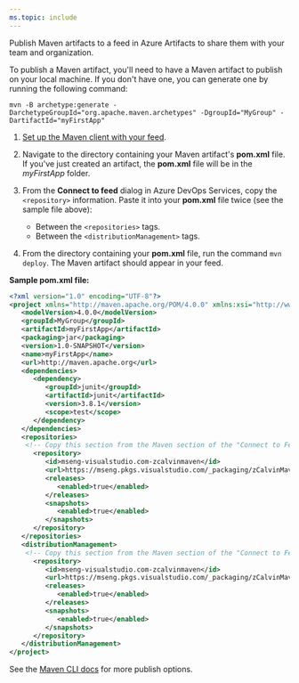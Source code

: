 ```yaml
---
ms.topic: include
---
```


Publish Maven artifacts to a feed in Azure Artifacts to share them with your team and organization.

To publish a Maven artifact, you'll need to have a Maven artifact to publish on your local machine. 
If you don't have one, you can generate one by running the following command:

```Command
mvn -B archetype:generate -DarchetypeGroupId="org.apache.maven.archetypes" -DgroupId="MyGroup" -DartifactId="myFirstApp"
```

1. [Set up the Maven client with your feed](../../maven/pom-and-settings.md).

2. Navigate to the directory containing your Maven artifact's **pom.xml** file.  If you've just created an artifact, the **pom.xml** file will be in the *myFirstApp* folder.

3. From the **Connect to feed** dialog in Azure DevOps Services, copy the `<repository>` information. Paste it into your **pom.xml** file twice (see the sample file above):

   * Between the `<repositories>` tags.
   * Between the `<distributionManagement>` tags. 

4. From the directory containing your **pom.xml** file, run the command `mvn deploy`. The Maven artifact should appear in your feed.

**Sample pom.xml file:**

```xml
<?xml version="1.0" encoding="UTF-8"?>
<project xmlns="http://maven.apache.org/POM/4.0.0" xmlns:xsi="http://www.w3.org/2001/XMLSchema-instance" xsi:schemaLocation="http://maven.apache.org/POM/4.0.0 http://maven.apache.org/maven-v4_0_0.xsd">
   <modelVersion>4.0.0</modelVersion>
   <groupId>MyGroup</groupId>
   <artifactId>myFirstApp</artifactId>
   <packaging>jar</packaging>
   <version>1.0-SNAPSHOT</version>
   <name>myFirstApp</name>
   <url>http://maven.apache.org</url>
   <dependencies>
      <dependency>
         <groupId>junit</groupId>
         <artifactId>junit</artifactId>
         <version>3.8.1</version>
         <scope>test</scope>
      </dependency>
   </dependencies>
   <repositories>
    <!-- Copy this section from the Maven section of the "Connect to Feed" dialog -->
      <repository>
         <id>mseng-visualstudio.com-zcalvinmaven</id>
         <url>https://mseng.pkgs.visualstudio.com/_packaging/zCalvinMaven2/maven/v1</url>
         <releases>
            <enabled>true</enabled>
         </releases>
         <snapshots>
            <enabled>true</enabled>
         </snapshots>
      </repository>
   </repositories>
   <distributionManagement>
    <!-- Copy this section from the Maven section of the "Connect to Feed" dialog -->
      <repository>
         <id>mseng-visualstudio.com-zcalvinmaven</id>
         <url>https://mseng.pkgs.visualstudio.com/_packaging/zCalvinMaven2/maven/v1</url>
         <releases>
            <enabled>true</enabled>
         </releases>
         <snapshots>
            <enabled>true</enabled>
         </snapshots>
      </repository>
   </distributionManagement>
</project>
```

See the [Maven CLI docs](http://maven.apache.org/plugins/maven-deploy-plugin/) for more publish options.
